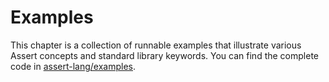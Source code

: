 # Examples
This chapter is a collection of runnable examples that 
illustrate various Assert concepts and standard library keywords. 
You can find the complete code in [assert-lang/examples](https://github.com/d3phys/assert-lang/tree/dev/examples).
